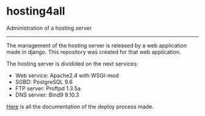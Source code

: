 # hosting4all
Administration of a hosting server

------------------------------------------------------
The management of the hosting server is released by a web application made in django. This repository was created for that web application.

The hosting server is dividided on the next services:
* Web service: Apache2.4 with WSGI-mod
* SGBD: PostgreSQL 9.6
* FTP server: Proftpd 1.3.5a
* DNS servier: Bind9 9.10.3

[Here](doc/despliegue.md) is all the documentation of the deploy process made.
